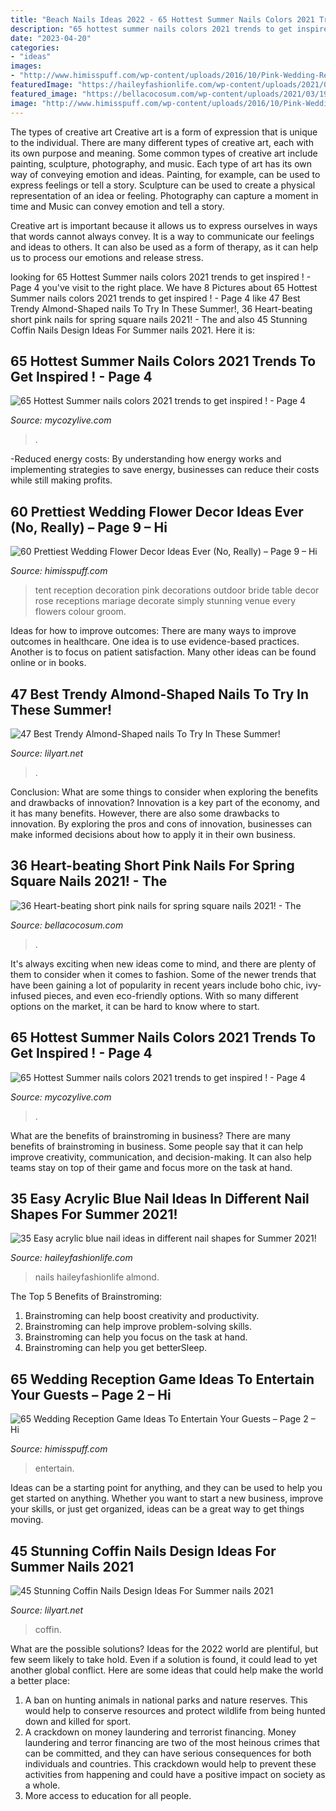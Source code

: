 ```yaml
---
title: "Beach Nails Ideas 2022 - 65 Hottest Summer Nails Colors 2021 Trends To Get Inspired !"
description: "65 hottest summer nails colors 2021 trends to get inspired !"
date: "2023-04-20"
categories:
- "ideas"
images:
- "http://www.himisspuff.com/wp-content/uploads/2016/10/Pink-Wedding-Reception-Tent-Decoration.jpg"
featuredImage: "https://haileyfashionlife.com/wp-content/uploads/2021/04/30-5-683x1024.jpg"
featured_image: "https://bellacocosum.com/wp-content/uploads/2021/03/19-9.jpg"
image: "http://www.himisspuff.com/wp-content/uploads/2016/10/Pink-Wedding-Reception-Tent-Decoration.jpg"
---
```



The types of creative art
Creative art is a form of expression that is unique to the individual. There are many different types of creative art, each with its own purpose and meaning.
Some common types of creative art include painting, sculpture, photography, and music. Each type of art has its own way of conveying emotion and ideas. Painting, for example, can be used to express feelings or tell a story. Sculpture can be used to create a physical representation of an idea or feeling. Photography can capture a moment in time and Music can convey emotion and tell a story.

Creative art is important because it allows us to express ourselves in ways that words cannot always convey. It is a way to communicate our feelings and ideas to others. It can also be used as a form of therapy, as it can help us to process our emotions and release stress.

	

		
looking for 65 Hottest Summer nails colors 2021 trends to get inspired ! - Page 4 you've visit to the right place. We have 8 Pictures about 65 Hottest Summer nails colors 2021 trends to get inspired ! - Page 4 like 47 Best Trendy Almond-Shaped nails To Try In These Summer!, 36 Heart-beating short pink nails for spring square nails 2021! - The and also 45 Stunning Coffin Nails Design Ideas For Summer nails 2021. Here it is:
		
    
## 65 Hottest Summer Nails Colors 2021 Trends To Get Inspired ! - Page 4

<img loading=lazy src="https://mycozylive.com/wp-content/uploads/2021/05/69.jpg" onerror="this.onerror=null;this.src='https://tse2.mm.bing.net/th?id=OIP.nrVYTQKM5h_qSaH5tmM8uwHaLH&amp;pid=15.1';" alt="65 Hottest Summer nails colors 2021 trends to get inspired ! - Page 4">

_Source: mycozylive.com_

>. 

	

-Reduced energy costs: By understanding how energy works and implementing strategies to save energy, businesses can reduce their costs while still making profits.

    
## 60 Prettiest Wedding Flower Decor Ideas Ever (No, Really) – Page 9 – Hi

<img loading=lazy src="http://www.himisspuff.com/wp-content/uploads/2016/10/Pink-Wedding-Reception-Tent-Decoration.jpg" onerror="this.onerror=null;this.src='https://tse4.mm.bing.net/th?id=OIP.S6M4oJ_gPzcSFwFS-wFvXQHaOl&amp;pid=15.1';" alt="60 Prettiest Wedding Flower Decor Ideas Ever (No, Really) – Page 9 – Hi">

_Source: himisspuff.com_

>tent reception decoration pink decorations outdoor bride table decor rose receptions mariage decorate simply stunning venue every flowers colour groom. 

	

Ideas for how to improve outcomes:
There are many ways to improve outcomes in healthcare. One idea is to use evidence-based practices. Another is to focus on patient satisfaction. Many other ideas can be found online or in books.

    
## 47 Best Trendy Almond-Shaped Nails To Try In These Summer!

<img loading=lazy src="https://lilyart.net/wp-content/uploads/2021/07/19.jpg" onerror="this.onerror=null;this.src='https://tse3.mm.bing.net/th?id=OIP.FGWQ81pN_ybGBcVmw9zyPwHaLH&amp;pid=15.1';" alt="47 Best Trendy Almond-Shaped nails To Try In These Summer!">

_Source: lilyart.net_

>. 

	

Conclusion: What are some things to consider when exploring the benefits and drawbacks of innovation?
Innovation is a key part of the economy, and it has many benefits. However, there are also some drawbacks to innovation. By exploring the pros and cons of innovation, businesses can make informed decisions about how to apply it in their own business.

    
## 36 Heart-beating Short Pink Nails For Spring Square Nails 2021! - The

<img loading=lazy src="https://bellacocosum.com/wp-content/uploads/2021/03/19-9.jpg" onerror="this.onerror=null;this.src='https://tse4.mm.bing.net/th?id=OIP.YYi7RkyaKKNFl5CpHdJQVQHaKX&amp;pid=15.1';" alt="36 Heart-beating short pink nails for spring square nails 2021! - The">

_Source: bellacocosum.com_

>. 

	

It's always exciting when new ideas come to mind, and there are plenty of them to consider when it comes to fashion. Some of the newer trends that have been gaining a lot of popularity in recent years include boho chic, ivy-infused pieces, and even eco-friendly options. With so many different options on the market, it can be hard to know where to start.

    
## 65 Hottest Summer Nails Colors 2021 Trends To Get Inspired ! - Page 4

<img loading=lazy src="https://mycozylive.com/wp-content/uploads/2021/05/64.jpg" onerror="this.onerror=null;this.src='https://tse4.mm.bing.net/th?id=OIP._aywtaGwoX9BgZ43uYu2-wHaLH&amp;pid=15.1';" alt="65 Hottest Summer nails colors 2021 trends to get inspired ! - Page 4">

_Source: mycozylive.com_

>. 

	

What are the benefits of brainstroming in business?
There are many benefits of brainstroming in business. Some people say that it can help improve creativity, communication, and decision-making. It can also help teams stay on top of their game and focus more on the task at hand.

    
## 35 Easy Acrylic Blue Nail Ideas In Different Nail Shapes For Summer 2021!

<img loading=lazy src="https://haileyfashionlife.com/wp-content/uploads/2021/04/30-5-683x1024.jpg" onerror="this.onerror=null;this.src='https://tse1.mm.bing.net/th?id=OIP.iUxT2lcxz1Bapu7-l2PNEwHaLG&amp;pid=15.1';" alt="35 Easy acrylic blue nail ideas in different nail shapes for Summer 2021!">

_Source: haileyfashionlife.com_

>nails haileyfashionlife almond. 

	

The Top 5 Benefits of Brainstroming:
1. Brainstroming can help boost creativity and productivity.
2. Brainstroming can help improve problem-solving skills.
3. Brainstroming can help you focus on the task at hand.
4. Brainstroming can help you get betterSleep.

    
## 65 Wedding Reception Game Ideas To Entertain Your Guests – Page 2 – Hi

<img loading=lazy src="https://www.himisspuff.com/wp-content/uploads/2016/08/Wedding-Reception-Game-Ideas-1.jpg" onerror="this.onerror=null;this.src='https://tse4.mm.bing.net/th?id=OIP.3Rx5OvKTVwQ5j4mmJAPDHgHaLH&amp;pid=15.1';" alt="65 Wedding Reception Game Ideas To Entertain Your Guests – Page 2 – Hi">

_Source: himisspuff.com_

>entertain. 

	

Ideas can be a starting point for anything, and they can be used to help you get started on anything. Whether you want to start a new business, improve your skills, or just get organized, ideas can be a great way to get things moving.

    
## 45 Stunning Coffin Nails Design Ideas For Summer Nails 2021

<img loading=lazy src="https://lilyart.net/wp-content/uploads/2021/05/34-6-768x1152.jpg" onerror="this.onerror=null;this.src='https://tse2.mm.bing.net/th?id=OIP.n87jL_RJ8tm5KZYpgDtm8AHaLH&amp;pid=15.1';" alt="45 Stunning Coffin Nails Design Ideas For Summer nails 2021">

_Source: lilyart.net_

>coffin. 

	

What are the possible solutions?
Ideas for the 2022 world are plentiful, but few seem likely to take hold. Even if a solution is found, it could lead to yet another global conflict. Here are some ideas that could help make the world a better place: 
1. A ban on hunting animals in national parks and nature reserves. This would help to conserve resources and protect wildlife from being hunted down and killed for sport.
2. A crackdown on money laundering and terrorist financing. Money laundering and terror financing are two of the most heinous crimes that can be committed, and they can have serious consequences for both individuals and countries. This crackdown would help to prevent these activities from happening and could have a positive impact on society as a whole.
3. More access to education for all people.

